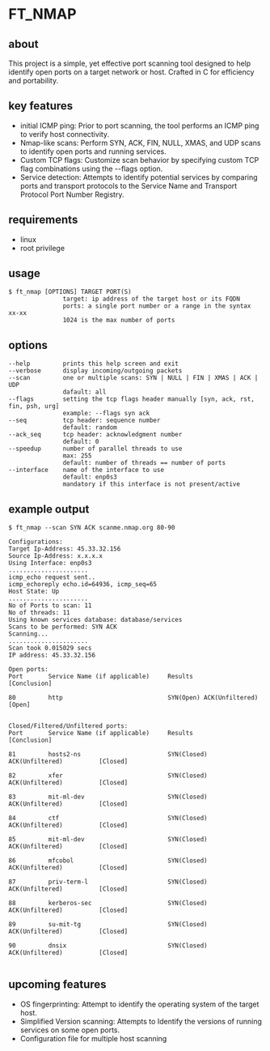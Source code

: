 # FT_NMAP

## about
This project is a simple, yet effective port scanning tool designed to help identify open ports on a target network or host. Crafted in C for efficiency and portability.
## key features
- initial ICMP ping: Prior to port scanning, the tool performs an ICMP ping to verify host connectivity.
- Nmap-like scans: Perform SYN, ACK, FIN, NULL, XMAS, and UDP scans to identify open ports and running services.
- Custom TCP flags: Customize scan behavior by specifying custom TCP flag combinations using the --flags option.
- Service detection: Attempts to identify potential services by comparing ports and transport protocols to the Service Name and Transport Protocol Port Number Registry.
## requirements
- linux
- root privilege
## usage
```
$ ft_nmap [OPTIONS] TARGET PORT(S)
               target: ip address of the target host or its FQDN
               ports: a single port number or a range in the syntax xx-xx
               1024 is the max number of ports
```
## options
```
--help         prints this help screen and exit
--verbose      display incoming/outgoing packets
--scan         one or multiple scans: SYN | NULL | FIN | XMAS | ACK | UDP
               dafault: all
--flags        setting the tcp flags header manually [syn, ack, rst, fin, psh, urg]
               example: --flags syn ack
--seq          tcp header: sequence number
               default: random
--ack_seq      tcp header: acknowledgment number
               default: 0
--speedup      number of parallel threads to use
               max: 255
               default: number of threads == number of ports
--interface    name of the interface to use
               default: enp0s3
               mandatory if this interface is not present/active
```
## example output
```
$ ft_nmap --scan SYN ACK scanme.nmap.org 80-90

Configurations:
Target Ip-Address: 45.33.32.156
Source Ip-Address: x.x.x.x
Using Interface: enp0s3
......................
icmp_echo request sent..
icmp_echoreply echo.id=64936, icmp_seq=65
Host State: Up
......................
No of Ports to scan: 11
No of threads: 11
Using known services database: database/services
Scans to be performed: SYN ACK 
Scanning...
......................
Scan took 0.015029 secs
IP address: 45.33.32.156

Open ports:
Port       Service Name (if applicable)     Results                              [Conclusion]

80         http                             SYN(Open) ACK(Unfiltered)            [Open]


Closed/Filtered/Unfiltered ports:
Port       Service Name (if applicable)     Results                              [Conclusion]

81         hosts2-ns                        SYN(Closed) ACK(Unfiltered)          [Closed]

82         xfer                             SYN(Closed) ACK(Unfiltered)          [Closed]

83         mit-ml-dev                       SYN(Closed) ACK(Unfiltered)          [Closed]

84         ctf                              SYN(Closed) ACK(Unfiltered)          [Closed]

85         mit-ml-dev                       SYN(Closed) ACK(Unfiltered)          [Closed]

86         mfcobol                          SYN(Closed) ACK(Unfiltered)          [Closed]

87         priv-term-l                      SYN(Closed) ACK(Unfiltered)          [Closed]

88         kerberos-sec                     SYN(Closed) ACK(Unfiltered)          [Closed]

89         su-mit-tg                        SYN(Closed) ACK(Unfiltered)          [Closed]

90         dnsix                            SYN(Closed) ACK(Unfiltered)          [Closed]


```

## upcoming features
- OS fingerprinting: Attempt to identify the operating system of the target host.
- Simplified Version scanning: Attempts to Identify the versions of running services on some open ports.
- Configuration file for multiple host scanning

